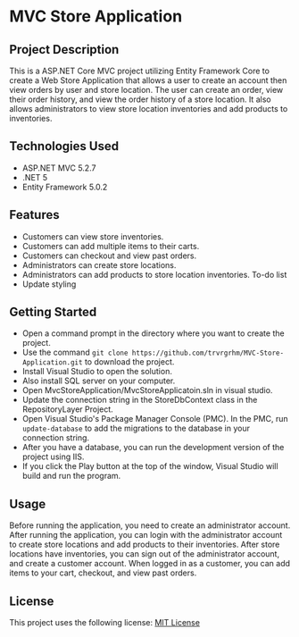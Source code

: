 # MVC Store Application
## Project Description
This is a ASP.NET Core MVC project utilizing Entity Framework Core to create a Web Store Application that allows a user to create an account then view orders by user and store location. The user can create an order, view their order history, and view the order history of a store location. It also allows administrators to view store location inventories and add products to inventories.
## Technologies Used
* ASP.NET MVC 5.2.7
* .NET 5
* Entity Framework 5.0.2 
## Features
* Customers can view store inventories.
* Customers can add multiple items to their carts.
* Customers can checkout and view past orders.
* Administrators can create store locations.
* Administrators can add products to store location inventories.
To-do list
* Update styling
## Getting Started
* Open a command prompt in the directory where you want to create the project.
* Use the command `git clone https://github.com/trvrgrhm/MVC-Store-Application.git` to download the project.
* Install Visual Studio to open the solution.
* Also install SQL server on your computer.
* Open MvcStoreApplication/MvcStoreApplicatoin.sln in visual studio.
* Update the connection string in the StoreDbContext class in the RepositoryLayer Project.
* Open Visual Studio's Package Manager Console (PMC). In the PMC, run `update-database` to add the migrations to the database in your connection string.
* After you have a database, you can run the development version of the project using IIS.
* If you click the Play button at the top of the window, Visual Studio will build and run the program.
## Usage
Before running the application, you need to create an administrator account.
After running the application, you can login with the administrator account to create store locations and add products to their inventories.
After store locations have inventories, you can sign out of the administrator account, and create a customer account.
When logged in as a customer, you can add items to your cart, checkout, and view past orders.
## License
This project uses the following license: [MIT License](https://github.com/trvrgrhm/MVC-Store-Application/blob/main/LICENSE)
